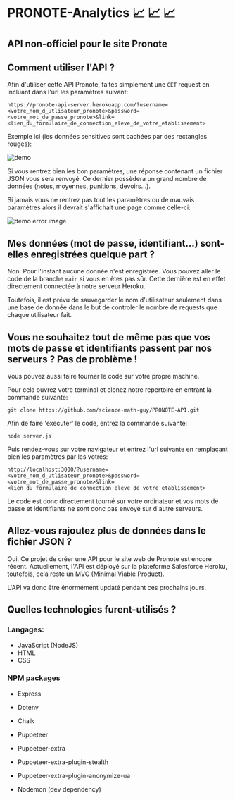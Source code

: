 # PRONOTE-Analytics 📈 📈 📈
## API non-officiel pour le site Pronote

## Comment utiliser l'API ?

Afin d'utiliser cette API Pronote, faites simplement une 
```GET```
request en incluant dans l'url les paramètres suivant:

```https://pronote-api-server.herokuapp.com/?username=<votre_nom_d_utlisateur_pronote>&password=<votre_mot_de_passe_pronote>&link=<lien_du_formulaire_de_connection_eleve_de_votre_etablissement>```

Exemple ici (les données sensitives sont cachées par des rectangles rouges):

![demo](./images/demo.png)

Si vous rentrez bien les bon paramètres, une réponse contenant un fichier JSON vous sera renvoyé. Ce dernier possèdera un grand nombre de données (notes, moyennes, punitions, devoirs...).

Si jamais vous ne rentrez pas tout les paramètres ou de mauvais paramètres alors il devrait s'affichait une page comme celle-ci:

![demo error image](./images/error.png)

## Mes données (mot de passe, identifiant...) sont-elles enregistrées quelque part ?

Non. Pour l'instant aucune donnée n'est enregistrée. Vous pouvez aller le code de la branche 
```main``` si vous en êtes pas sûr. Cette dernière est en effet directement connectée à notre serveur Heroku.

Toutefois, il est prévu de sauvegarder le nom d'utilisateur seulement dans une base de donnée dans le but de controler le nombre de requests que chaque utilisateur fait.
 
## Vous ne souhaitez tout de même pas que vos mots de passe et identifiants passent par nos serveurs ? Pas de problème !

Vous pouvez aussi faire tourner le code sur votre propre machine.

Pour cela ouvrez votre terminal et clonez notre repertoire en entrant la commande suivante:

```git clone https://github.com/science-math-guy/PRONOTE-API.git```

Afin de faire 'executer' le code, entrez la commande suivante:

```node server.js```

Puis rendez-vous sur votre navigateur et entrez l'url suivante en remplaçant bien les paramètres par les votres:

```http://localhost:3000/?username=<votre_nom_d_utlisateur_pronote>&password=<votre_mot_de_passe_pronote>&link=<lien_du_formulaire_de_connection_eleve_de_votre_etablissement>```

Le code est donc directement tourné sur votre ordinateur et vos mots de passe et identifiants ne sont donc pas envoyé sur d'autre serveurs.

## Allez-vous rajoutez plus de données dans le fichier JSON ?

Oui. Ce projet de créer une API pour le site web de Pronote est encore récent. Actuellement, l'API est déployé sur la plateforme Salesforce Heroku, toutefois, cela reste un MVC (Minimal Viable Product).

L'API va donc être énormément updaté pendant ces prochains jours.

## Quelles technologies furent-utilisés ?

### Langages:

- JavaScript (NodeJS)
- HTML
- CSS

### NPM packages

- Express
- Dotenv
- Chalk
- Puppeteer
- Puppeteer-extra
- Puppeteer-extra-plugin-stealth
- Puppeteer-extra-plugin-anonymize-ua

- Nodemon (dev dependency)







